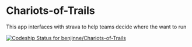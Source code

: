 # Chariots-of-Trails
This app interfaces with strava to help teams decide where the want to run

[![Codeship Status for benjinne/Chariots-of-Trails](https://app.codeship.com/projects/744f31c0-b6c8-0136-eb96-5642f119b5ee/status?branch=master)](/projects/311655)
